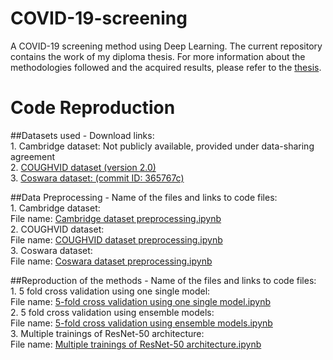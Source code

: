 # COVID-19-screening
A COVID-19 screening method using Deep Learning. 
The current repository contains the work of my diploma thesis. For more information about the methodologies followed and the acquired results, please refer to the [thesis](Diploma_Thesis_Christina_Ntourma.pdf).

# Code Reproduction
##Datasets used - Download links:  
	    1. Cambridge dataset: Not publicly available, provided under data-sharing agreement  
	    2. [COUGHVID dataset (version 2.0)](https://zenodo.org/record/4498364#.YWauRhpByUk)  
	    3. [Coswara dataset: (commit ID: 365767c)](https://github.com/iiscleap/Coswara-Data)    

##Data Preprocessing - Name of the files and links to code files:  
	1. Cambridge dataset:   
		File name: [Cambridge dataset preprocessing.ipynb](https://github.com/christina-1/COVID-19-screening/blob/806df0ec2707e8d3d098f10ef16239f0fbcf6deb/Cambridge%20dataset%20preprocessing.ipynb)   
	2. COUGHVID dataset:   
		File name: [COUGHVID dataset preprocessing.ipynb](https://github.com/christina-1/COVID-19-screening/blob/806df0ec2707e8d3d098f10ef16239f0fbcf6deb/COUGHVID%20dataset%20preprocessing.ipynb)  
	3. Coswara dataset:   
		File name: [Coswara dataset preprocessing.ipynb](https://github.com/christina-1/COVID-19-screening/blob/806df0ec2707e8d3d098f10ef16239f0fbcf6deb/Coswara%20dataset%20preprocessing.ipynb)  
	
##Reproduction of the methods - Name of the files and links to code files:  
	1. 5 fold cross validation using one single model:   
		File name: [5-fold cross validation using one single model.ipynb](https://github.com/christina-1/COVID-19-screening/blob/806df0ec2707e8d3d098f10ef16239f0fbcf6deb/5-fold%20cross%20validation%20using%20one%20single%20model.ipynb)  
	2. 5 fold cross validation using ensemble models:   
		File name: [5-fold cross validation using ensemble models.ipynb](https://github.com/christina-1/COVID-19-screening/blob/9573084a7144b14fa00e56fdbf812ca2be6c9054/5-fold%20cross%20validation%20using%20ensemble%20models.ipynb)  
	3. Multiple trainings of ResNet-50 architecture:   
		File name: [Multiple trainings of ResNet-50 architecture.ipynb](https://github.com/christina-1/COVID-19-screening/blob/806df0ec2707e8d3d098f10ef16239f0fbcf6deb/Multiple%20trainings%20of%20ResNet-50%20architecture.ipynb)
